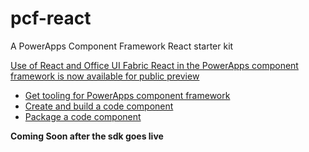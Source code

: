 # pcf-react
A PowerApps Component Framework React starter kit

[Use of React and Office UI Fabric React in the PowerApps component framework is now available for public preview](https://powerapps.microsoft.com/en-us/blog/use-of-react-and-office-ui-fabric-react-in-the-powerapps-component-framework-is-now-available-for-public-preview/)

- [Get tooling for PowerApps component framework](https://docs.microsoft.com/en-us/powerapps/developer/component-framework/get-powerapps-cli)
- [Create and build a code component](https://docs.microsoft.com/en-us/powerapps/developer/component-framework/create-custom-controls-using-pcf)
- [Package a code component](https://docs.microsoft.com/en-us/powerapps/developer/component-framework/import-custom-controls)

**Coming Soon after the sdk goes live**
